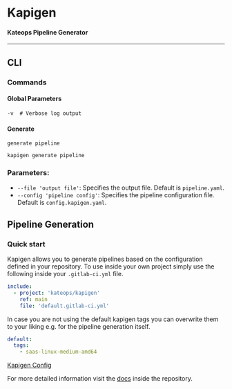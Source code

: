# Kapigen
#### Kateops Pipeline Generator

----

## CLI

### Commands

#### Global Parameters

```shell
-v  # Verbose log output
```

#### Generate

`generate pipeline`

```shell
kapigen generate pipeline
```

### Parameters:
- `--file 'output file'`: Specifies the output file. Default is `pipeline.yaml`.
- `--config 'pipeline config'`: Specifies the pipeline configuration file. Default is `config.kapigen.yaml`.

## Pipeline Generation

### Quick start

Kapigen allows you to generate pipelines based on the configuration defined in your repository.
To use inside your own project simply use the following inside your `.gitlab-ci.yml` file.

```yaml
include:
  - project: 'kateops/kapigen'
    ref: main
    file: 'default.gitlab-ci.yml'
```
In case you are not using the default kapigen tags you can overwrite them to your liking e.g. for the pipeline generation itself.
```yaml
default:
  tags:
    - saas-linux-medium-amd64
```

[Kapigen Config](cli/config.kapigen.yaml)

For more detailed information visit the [docs](doc/index.md) inside the repository.